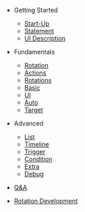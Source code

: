 - Getting Started
  - [Start-Up](/start_up.md)
  - [Statement](/statement.md)
  - [UI Description](/ui_description.md)
- Fundamentals
  - [Rotation](/rotation.md)
  - [Actions](/actions.md)
  - [Rotations](/rotations.md)
  - [Basic](/basic.md)
  - [UI](/ui.md)
  - [Auto](/auto.md)
  - [Target](/target.md)
- Advanced
  - [List](/list.md)
  - [Timeline](/timeline.md)
  - [Trigger](/trigger.md)
  - [Condition](/condition.md)
  - [Extra](/extra.md)
  - [Debug](/debug.md)
  
- [Q&A](/q_a.md)
- [Rotation Development](/RotationDev/README)
